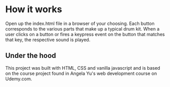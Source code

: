 # How it works

Open up the index.html file in a browser of your choosing. Each button corresponds to the various parts that make up a typical drum kit. When a user clicks on a button or fires a keypress event on the button that matches that key, the respective sound is played.

## Under the hood

This project was built with HTML, CSS and vanilla javascript and is based on the course project found in Angela Yu's web development course on Udemy.com.